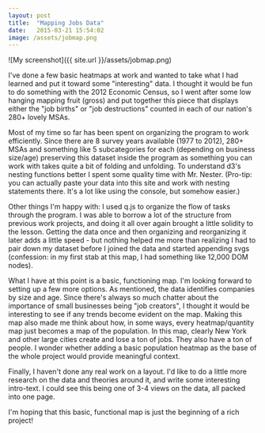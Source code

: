 ```yaml
---
layout: post
title:  "Mapping Jobs Data"
date:   2015-03-21 15:54:02
image: /assets/jobmap.png
---
```


![My screenshot]({{ site.url }}/assets/jobmap.png)

I've done a few basic heatmaps at work and wanted to take what I had learned and put it toward some "interesting" data. I thought it would be fun to do something with the 2012 Economic Census, so I went after some low hanging mapping fruit (gross) and put together this piece that displays either the "job births" or "job destructions" counted in each of our nation's 280+ lovely MSAs.

Most of my time so far has been spent on organizing the program to work efficiently. Since there are 8 survey years available (1977 to 2012), 280+ MSAs and something like 5 subcategories for each (depending on business size/age) preserving this dataset inside the program as something you can work with takes quite a bit of folding and unfolding. To understand d3's nesting functions better I spent some quality time with Mr. Nester. (Pro-tip: you can actually paste your data into this site and work with nesting statements there. It's a lot like using the console, but somehow easier.)

Other things I'm happy with: I used q.js to organize the flow of tasks through the program. I was able to borrow a lot of the structure from previous work projects, and doing it all over again brought a little solidity to the lesson. Getting the data once and then organizing and reorganizing it later adds a little speed - but nothing helped me more than realizing I had to pair down my dataset before I joined the data and started appending svgs (confession: in my first stab at this map, I had something like 12,000 DOM nodes).

What I have at this point is a basic, functioning map. I'm looking forward to setting up a few more options. As mentioned, the data identifies companies by size and age. Since there's always so much chatter about the importance of small businesses being "job creators", I thought it would be interesting to see if any trends become evident on the map.
Making this map also made me think about how, in some ways, every heatmap/quantity map just becomes a map of the population. In this map, clearly New York and other large cities create and lose a ton of jobs. They also have a ton of people. I wonder whether adding a basic population heatmap as the base of the whole project would provide meaningful context.

Finally, I haven't done any real work on a layout. I'd like to do a little more research on the data and theories around it, and write some interesting intro-text. I could see this being one of 3-4 views on the data, all packed into one page.

I'm hoping that this basic, functional map is just the beginning of a rich project!
